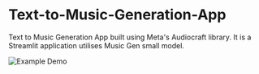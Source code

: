 # Text-to-Music-Generation-App
Text to Music Generation App built using Meta's Audiocraft library. It is a Streamlit application utilises Music Gen small model.

![Example Demo](images/github-gif.gif)
